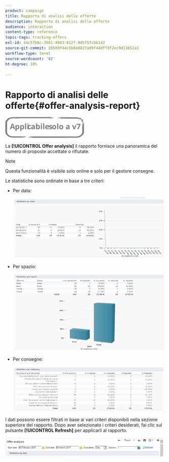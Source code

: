 ```yaml
---
product: campaign
title: Rapporto di analisi delle offerte
description: Rapporto di analisi delle offerte
audience: interaction
content-type: reference
topic-tags: tracking-offers
exl-id: 44c57b0c-3561-4943-812f-945f5fcbb142
source-git-commit: 20509f44c5b8e0827a09f44dffdf2ec9d11652a1
workflow-type: tm+mt
source-wordcount: '82'
ht-degree: 10%

---
```


# Rapporto di analisi delle offerte{#offer-analysis-report}

![](../../assets/v7-only.svg)

La **[!UICONTROL Offer analysis]** il rapporto fornisce una panoramica del numero di proposte accettate o rifiutate.

>[!NOTE]
>
>Questa funzionalità è visibile solo online e solo per il gestore consegne.

Le statistiche sono ordinate in base a tre criteri:

* Per data:

   ![](assets/offer_report_perdate.png)

* Per spazio:

   ![](assets/offer_report_perspaces.png)

* Per consegne:

   ![](assets/offer_report_perdeliveries.png)

I dati possono essere filtrati in base ai vari criteri disponibili nella sezione superiore del rapporto. Dopo aver selezionato i criteri desiderati, fai clic sul pulsante **[!UICONTROL Refresh]** per applicarli al rapporto.

![](assets/offer_report_criteria.png)

